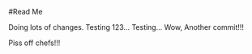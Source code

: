 #Read Me

Doing lots of changes.
Testing 123... Testing...
Wow, Another commit!!! 

Piss off chefs!!!
